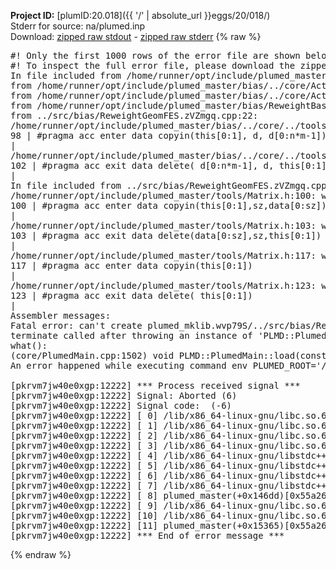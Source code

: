 **Project ID:** [plumID:20.018]({{ '/' | absolute_url }}eggs/20/018/)  
Stderr for source:  na/plumed.inp   
Download: [zipped raw stdout](plumed.inp.plumed_master.stdout.txt.zip) - [zipped raw stderr](plumed.inp.plumed_master.stderr.txt.zip) 
{% raw %}
<pre>
#! Only the first 1000 rows of the error file are shown below
#! To inspect the full error file, please download the zipped raw stderr file above
In file included from /home/runner/opt/include/plumed_master/bias/../core/../tools/Tools.h:27,
from /home/runner/opt/include/plumed_master/bias/../core/Action.h:28,
from /home/runner/opt/include/plumed_master/bias/../core/ActionWithValue.h:25,
from /home/runner/opt/include/plumed_master/bias/ReweightBase.h:25,
from ../src/bias/ReweightGeomFES.zVZmgq.cpp:22:
/home/runner/opt/include/plumed_master/bias/../core/../tools/Tensor.h:98: warning: ignoring ‘#pragma acc enter’ [-Wunknown-pragmas]
98 | #pragma acc enter data copyin(this[0:1], d, d[0:n*m-1])
|
/home/runner/opt/include/plumed_master/bias/../core/../tools/Tensor.h:102: warning: ignoring ‘#pragma acc exit’ [-Wunknown-pragmas]
102 | #pragma acc exit data delete( d[0:n*m-1], d, this[0:1])
|
In file included from ../src/bias/ReweightGeomFES.zVZmgq.cpp:24:
/home/runner/opt/include/plumed_master/tools/Matrix.h:100: warning: ignoring ‘#pragma acc enter’ [-Wunknown-pragmas]
100 | #pragma acc enter data copyin(this[0:1],sz,data[0:sz])
|
/home/runner/opt/include/plumed_master/tools/Matrix.h:103: warning: ignoring ‘#pragma acc exit’ [-Wunknown-pragmas]
103 | #pragma acc exit data delete(data[0:sz],sz,this[0:1])
|
/home/runner/opt/include/plumed_master/tools/Matrix.h:117: warning: ignoring ‘#pragma acc enter’ [-Wunknown-pragmas]
117 | #pragma acc enter data copyin(this[0:1])
|
/home/runner/opt/include/plumed_master/tools/Matrix.h:123: warning: ignoring ‘#pragma acc exit’ [-Wunknown-pragmas]
123 | #pragma acc exit data delete( this[0:1])
|
Assembler messages:
Fatal error: can't create plumed_mklib.wvp79S/../src/bias/ReweightGeomFES.o: No such file or directory
terminate called after throwing an instance of 'PLMD::Plumed::ExceptionError'
what():
(core/PlumedMain.cpp:1502) void PLMD::PlumedMain::load(const std::string&)
An error happened while executing command env PLUMED_ROOT='/home/runner/opt/lib/plumed_master' PLUMED_VERSION='2.11.0-dev' PLUMED_HTMLDIR='/home/runner/opt/share/doc/plumed_master' PLUMED_INCLUDEDIR='/home/runner/opt/include' PLUMED_PROGRAM_NAME='plumed_master' PLUMED_IS_INSTALLED='yes' "/home/runner/opt/lib/plumed_master"/scripts/mklib.sh -n -o ./../src/bias/ReweightGeomFES.2.11.0-dev.so ../src/bias/ReweightGeomFES.cpp

[pkrvm7jw40e0xgp:12222] *** Process received signal ***
[pkrvm7jw40e0xgp:12222] Signal: Aborted (6)
[pkrvm7jw40e0xgp:12222] Signal code:  (-6)
[pkrvm7jw40e0xgp:12222] [ 0] /lib/x86_64-linux-gnu/libc.so.6(+0x45330)[0x7f71b2a45330]
[pkrvm7jw40e0xgp:12222] [ 1] /lib/x86_64-linux-gnu/libc.so.6(pthread_kill+0x11c)[0x7f71b2a9eb2c]
[pkrvm7jw40e0xgp:12222] [ 2] /lib/x86_64-linux-gnu/libc.so.6(gsignal+0x1e)[0x7f71b2a4527e]
[pkrvm7jw40e0xgp:12222] [ 3] /lib/x86_64-linux-gnu/libc.so.6(abort+0xdf)[0x7f71b2a288ff]
[pkrvm7jw40e0xgp:12222] [ 4] /lib/x86_64-linux-gnu/libstdc++.so.6(+0xa5ff5)[0x7f71b2ea5ff5]
[pkrvm7jw40e0xgp:12222] [ 5] /lib/x86_64-linux-gnu/libstdc++.so.6(+0xbb0da)[0x7f71b2ebb0da]
[pkrvm7jw40e0xgp:12222] [ 6] /lib/x86_64-linux-gnu/libstdc++.so.6(_ZSt10unexpectedv+0x0)[0x7f71b2ea5a55]
[pkrvm7jw40e0xgp:12222] [ 7] /lib/x86_64-linux-gnu/libstdc++.so.6(+0xa5a6f)[0x7f71b2ea5a6f]
[pkrvm7jw40e0xgp:12222] [ 8] plumed_master(+0x146dd)[0x55a26440a6dd]
[pkrvm7jw40e0xgp:12222] [ 9] /lib/x86_64-linux-gnu/libc.so.6(+0x2a1ca)[0x7f71b2a2a1ca]
[pkrvm7jw40e0xgp:12222] [10] /lib/x86_64-linux-gnu/libc.so.6(__libc_start_main+0x8b)[0x7f71b2a2a28b]
[pkrvm7jw40e0xgp:12222] [11] plumed_master(+0x15365)[0x55a26440b365]
[pkrvm7jw40e0xgp:12222] *** End of error message ***
</pre>
{% endraw %}
